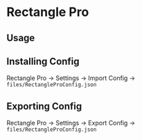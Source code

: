 # Rectangle Pro

## Usage

## Installing Config

Rectangle Pro -> Settings -> Import Config -> `files/RectangleProConfig.json`

## Exporting Config

Rectangle Pro -> Settings -> Export Config -> `files/RectangleProConfig.json`
